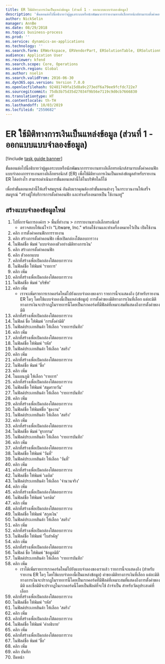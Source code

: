 ```yaml
---
title: ER ใช้มิติทางการเงินเป็นแหล่งข้อมูล (ส่วนที่ 1 - ออกแบบแบบจำลองข้อมูล)
description: 'ขั้นตอนต่อไปนี้อธิบายว่าผู้ดูแลระบบหรือนักพัฒนาการรายงานทางอิเล็กทรอนิกส์สามารถตั้งค่าคอนฟิกแบบจำลองการรายงานทางอิเล็กทรอนิกส์ (ER) เพื่อใช้มิติทางการเงินเป็นแหล่งข้อมูลสำหรับรายงาน ER ได้อย่างไร '
author: NickSelin
manager: AnnBe
ms.date: 08/29/2018
ms.topic: business-process
ms.prod: ''
ms.service: dynamics-ax-applications
ms.technology: ''
ms.search.form: ERWorkspace, ERVendorPart, ERSolutionTable, ERSolutionCreateDropDialog, ERDataModelDesigner, ERDataModelContentsItemCreationDialog
audience: Application User
ms.reviewer: kfend
ms.search.scope: Core, Operations
ms.search.region: Global
ms.author: nselin
ms.search.validFrom: 2016-06-30
ms.dyn365.ops.version: Version 7.0.0
ms.openlocfilehash: 92481749fa15d8a9c273edf6a79ee9fcfdc722e7
ms.sourcegitcommit: 75db3b75d35d27034f9b56e7119c9d0cb7666830
ms.translationtype: HT
ms.contentlocale: th-TH
ms.lasthandoff: 10/03/2019
ms.locfileid: "2550682"
---
```

# <a name="er-use-financial-dimensions-as-a-data-source-part-1---design-data-model"></a>ER ใช้มิติทางการเงินเป็นแหล่งข้อมูล (ส่วนที่ 1 - ออกแบบแบบจำลองข้อมูล)

[!include [task guide banner](../../includes/task-guide-banner.md)]

ขั้นตอนต่อไปนี้อธิบายว่าผู้ดูแลระบบหรือนักพัฒนาการรายงานทางอิเล็กทรอนิกส์สามารถตั้งค่าคอนฟิกแบบจำลองการรายงานทางอิเล็กทรอนิกส์ (ER) เพื่อใช้มิติทางการเงินเป็นแหล่งข้อมูลสำหรับรายงาน ER ได้อย่างไร  สามารถดำเนินการขั้นตอนเหล่านี้ได้ในบริษัทใดก็ได้ 

เพื่อทำขั้นตอนเหล่านี้ให้เสร็จสมบูรณ์ อันดับแรกคุณต้องทำขั้นตอนต่างๆ ในกระบวนงานให้เสร็จสมบูรณ์ "สร้างผู้ให้บริการการตั้งค่าคอนฟิก และทำเครื่องหมายเป็น ใช้งานอยู่"


## <a name="create-a-new-data-model"></a>สร้างแบบจำลองข้อมูลใหม่
1. ไปที่การจัดการองค์กร > พื้นที่ทำงาน > การรายงานทางอิเล็กทรอนิกส์
    * ตรวจสอบให้แน่ใจว่า "Litware, Inc." พร้อมใช้งานและทำเครื่องหมายไว้เป็น เปิดใช้งาน  
2. คลิก การตั้งค่าคอนฟิกการรายงาน
3. คลิก สร้างการตั้งค่าคอนฟิก เพื่อเปิดกล่องโต้ตอบการวาง
4. ในฟิลด์ชื่อ พิมพ์ 'แบบจำลองตัวอย่างมิติทางการเงิน'
5. คลิก สร้างการตั้งค่าคอนฟิก
6. คลิก ตัวออกแบบ
7. คลิกที่สร้างเพื่อเปิดกล่องโต้ตอบการวาง
8. ในฟิลด์ชื่อ ให้พิมพ์ 'รายการ'
9. คลิก เพิ่ม
10. คลิกที่สร้างเพื่อเปิดกล่องโต้ตอบการวาง
11. ในฟิลด์ชื่อ พิมพ์ 'บริษัท'
12. คลิก เพิ่ม
    * เราจะเพิ่มรายการเรกคอร์ดใหม่ไปยังแบบจำลองของเรา  รายการนี้จะแสดงถึง (สำหรับรายงาน ER ใดๆ โดยใช้แบบจำลองนี้เป็นแหล่งข้อมูล) การตั้งค่าของมิติทางการเงินที่เลือก  แต่ละมิติทางการเงินจะปรากฏในรายการนี้โดยเป็นเรกคอร์ดที่มีฟิลด์ที่เหมาะสมที่แสดงถึงการตั้งค่าของมิติ  
13. คลิกที่สร้างเพื่อเปิดกล่องโต้ตอบการวาง
14. ในฟิลด์ ชื่อ ให้พิมพ์ 'การตั้งค่ามิติ'
15. ในฟิลด์ประเภทสินค้า ให้เลือก 'รายการบันทึก'
16. คลิก เพิ่ม
17. คลิกที่สร้างเพื่อเปิดกล่องโต้ตอบการวาง
18. ในฟิลด์ชื่อ ให้พิมพ์ 'รหัส'
19. ในฟิลด์ประเภทสินค้า ให้เลือก 'สตริง'
20. คลิก เพิ่ม
21. คลิกที่สร้างเพื่อเปิดกล่องโต้ตอบการวาง
22. ในฟิลด์ชื่อ พิมพ์ 'ชื่อ'
23. คลิก เพิ่ม
24. ในแผนภูมิ ให้เลือก 'รายการ'
25. คลิกที่สร้างเพื่อเปิดกล่องโต้ตอบการวาง
26. ในฟิลด์ชื่อ ให้พิมพ์ 'สมุดรายวัน'
27. ในฟิลด์ประเภทสินค้า ให้เลือก 'รายการบันทึก'
28. คลิก เพิ่ม
29. คลิกที่สร้างเพื่อเปิดกล่องโต้ตอบการวาง
30. ในฟิลด์ชื่อ ให้พิมพ์ชื่อ 'ชุดงาน'
31. ในฟิลด์ประเภทสินค้า ให้เลือก 'สตริง'
32. คลิก เพิ่ม
33. คลิกที่สร้างเพื่อเปิดกล่องโต้ตอบการวาง
34. ในฟิลด์ชื่อ พิมพ์ 'ธุรกรรม'
35. ในฟิลด์ประเภทสินค้า ให้เลือก 'รายการบันทึก'
36. คลิก เพิ่ม
37. คลิกที่สร้างเพื่อเปิดกล่องโต้ตอบการวาง
38. ในฟิลด์ชื่อ ให้พิมพ์ 'วันที่'
39. ในฟิลด์ประเภทสินค้า ให้เลือก 'วันที่'
40. คลิก เพิ่ม
41. คลิกที่สร้างเพื่อเปิดกล่องโต้ตอบการวาง
42. ในฟิลด์ชื่อ ให้พิมพ์ 'เดบิต'
43. ในฟิลด์ประเภทสินค้า ให้เลือก 'จำนวนจริง'
44. คลิก เพิ่ม
45. คลิกที่สร้างเพื่อเปิดกล่องโต้ตอบการวาง
46. ในฟิลด์ชื่อ ให้พิมพ์ 'เครดิต'
47. คลิก เพิ่ม
48. คลิกที่สร้างเพื่อเปิดกล่องโต้ตอบการวาง
49. ในฟิลด์ชื่อ ให้พิมพ์ 'สกุลเงิน'
50. ในฟิลด์ประเภทสินค้า ให้เลือก 'สตริง'
51. คลิก เพิ่ม
52. คลิกที่สร้างเพื่อเปิดกล่องโต้ตอบการวาง
53. ในฟิลด์ชื่อ ให้พิมพ์ 'ใบสำคัญ'
54. คลิก เพิ่ม
55. คลิกที่สร้างเพื่อเปิดกล่องโต้ตอบการวาง
56. ในฟิลด์ ชื่อ ให้พิมพ์ 'ข้อมูลมิติ'
57. ในฟิลด์ประเภทสินค้า ให้เลือก 'รายการบันทึก'
58. คลิก เพิ่ม
    * เราได้เพิ่มรายการเรกคอร์ดใหม่ไปยังแบบจำลองของเราแล้ว  รายการนี้จะแสดงถึง (สำหรับรายงาน ER ใดๆ โดยใช้แบบจำลองนี้เป็นแหล่งข้อมูล) ค่าของมิติทางการเงินที่เลือก  แต่ละมิติทางการเงินจะปรากฏในรายการนี้โดยเป็นเรกคอร์ดที่มีฟิลด์ที่เหมาะสมที่แสดงถึงการตั้งค่าของมิติ  และชื่อมิติจะปรากฏในเรกคอร์ดนี้โดยเป็นฟิลด์ที่จะใช้ ถ้าจำเป็น สำหรับวัตถุประสงค์ที่เลือก  
59. คลิกที่สร้างเพื่อเปิดกล่องโต้ตอบการวาง
60. ในฟิลด์ชื่อ ให้พิมพ์ 'รหัส'
61. ในฟิลด์ประเภทสินค้า ให้เลือก 'สตริง'
62. คลิก เพิ่ม
63. คลิกที่สร้างเพื่อเปิดกล่องโต้ตอบการวาง
64. ในฟิลด์ชื่อ ให้พิมพ์ 'คำอธิบาย'
65. คลิก เพิ่ม
66. คลิกที่สร้างเพื่อเปิดกล่องโต้ตอบการวาง
67. ในฟิลด์ชื่อ พิมพ์ 'ชื่อ'
68. คลิก เพิ่ม
69. คลิก บันทึก
70. ปิดหน้า

